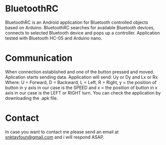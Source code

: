 # BluetoothRC
BluetoothRC is an Android application for Bluetooth controlled objects based on Arduino. BluetoothRC searches for available Bluetooth devices, connects to selected Bluetooth device and pops up a controller. Application tested with Bluetooth HC-05 and Arduino nano.

# Communication
When connection established and one of the button pressed and moved. Aplication starts sending data.
Application will send: Uy or Dy and Lx or Rx
Where: U = Forward, D = Backward, L = Left, R = Right, y = the position of button in y axis in our case is the SPEED
       and x = the position of button in x axis in our case is the LEFT or RIGHT turn. You can check the application by downloading the .apk file.
       
# Contact
In case you want to contact me please send an email at snktayfoun@gmail.com and i will respond ASAP.
